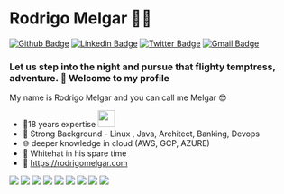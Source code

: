 # Rodrigo Melgar :man_technologist:

[![Github Badge](https://img.shields.io/badge/-Github-000?style=flat-square&logo=Github&logoColor=white&link=https://github.com/randomk)](https://github.com/randomk)
[![Linkedin Badge](https://img.shields.io/badge/-LinkedIn-blue?style=flat-square&logo=Linkedin&logoColor=white&link=https://www.linkedin.com/in/rodrigomelgar/)](https://www.linkedin.com/in/rodrigomelgar/)
[![Twitter Badge](https://img.shields.io/badge/-Twitter-1ca0f1?style=flat-square&labelColor=1ca0f1&logo=twitter&logoColor=white&link=https://twitter.com/rodrigomelgar)](https://twitter.com/rodrigomelgar)
[![Gmail Badge](https://img.shields.io/badge/-Gmail-c14438?style=flat-square&logo=Gmail&logoColor=white&link=mailto:rodrigomelgar@gmail.com)](mailto:rodrigomelgar@gmail.com)

### Let us step into the night and pursue that flighty temptress, adventure. :roller_coaster: Welcome to my profile

My name is Rodrigo Melgar and you can call me Melgar :sunglasses:

 - :dash:18 years expertise <img src="https://media.giphy.com/media/WUlplcMpOCEmTGBtBW/giphy.gif" width="30"> 
 - :busts_in_silhouette: Strong Background - Linux , Java, Architect, Banking, Devops
 - :globe_with_meridians: deeper knowledge in cloud (AWS, GCP, AZURE)
 - :volcano: Whitehat in his spare time
 - :milky_way: https://rodrigomelgar.com
 
 [](https://img.shields.io/badge/OS-Linux-informational?style=flat&logo=linux&logoColor=white&color=6aa6f8)
![](https://img.shields.io/badge/Editor-VS_Code-informational?style=flat&logo=visual-studio-code&logoColor=white&color=6aa6f8)
![](https://img.shields.io/badge/Code-Java-informational?style=flat&logo=java&logoColor=white&color=6aa6f8)
![](https://img.shields.io/badge/Code-JavaScript-informational?style=flat&logo=javascript&logoColor=white&color=6aa6f8)
![](https://img.shields.io/badge/Code-Golang-informational?style=flat&logo=go&logoColor=white&color=6aa6f8)
![](https://img.shields.io/badge/Code-Flutter-informational?style=flat&logo=flutter&logoColor=white&color=6aa6f8)
![](https://img.shields.io/badge/Shell-Bash-informational?style=flat&logo=gnu-bash&logoColor=white&color=6aa6f8)
![](https://img.shields.io/badge/Tools-AWS-informational?style=flat&logo=aws&logoColor=white&color=6aa6f8)
![](https://img.shields.io/badge/Tools-Docker-informational?style=flat&logo=docker&logoColor=white&color=6aa6f8)
![](https://img.shields.io/badge/Tools-Kubernetes-informational?style=flat&logo=kubernetes&logoColor=white&color=6aa6f8)
